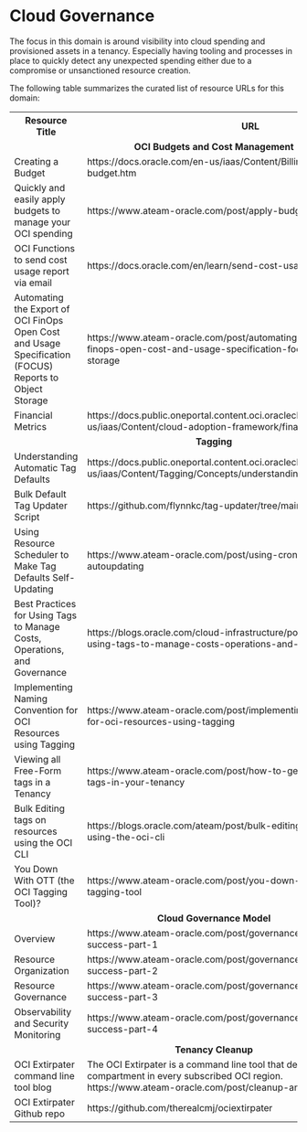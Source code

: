 # Cloud Governance

The focus in this domain is around visibility into cloud spending and provisioned assets in a tenancy. Especially having tooling and processes in place to quickly detect any unexpected spending either due to a compromise or unsanctioned resource creation. 

The following table summarizes the curated list of resource URLs for this domain:
<table>
  <tr>
    <th>Resource Title</th>
    <th>URL</th>
  </tr>
  <tr>
    <td colspan="2" align="center"><strong>OCI Budgets and Cost Management</strong></td>
  </tr>
  <tr>
    <td>Creating a Budget</td>
    <td>https://docs.oracle.com/en-us/iaas/Content/Billing/Tasks/create-budget.htm</td>
  </tr>
  <tr>
    <td>Quickly and easily apply budgets to manage your OCI spending</td>
    <td>https://www.ateam-oracle.com/post/apply-budgets-easily</td>
  </tr>
  <tr>
    <td>OCI Functions to send cost usage report via email</td>
    <td>https://docs.oracle.com/en/learn/send-cost-usage-report-via-email/</td>
  </tr>
  <tr>
    <td>Automating the Export of OCI FinOps Open Cost and Usage Specification (FOCUS) Reports to Object Storage</td>
    <td>https://www.ateam-oracle.com/post/automating-the-export-of-oci-finops-open-cost-and-usage-specification-focus-reports-to-object-storage</td>
  </tr>
  <tr>
    <td>Financial Metrics</td>
    <td>https://docs.public.oneportal.content.oci.oraclecloud.com/en-us/iaas/Content/cloud-adoption-framework/financial-metrics.htm</td>
  </tr>
  <tr>
    <td colspan="2" align="center"><strong>Tagging</strong></td>
  </tr>
  <tr>
    <td>Understanding Automatic Tag Defaults</td>
    <td>https://docs.public.oneportal.content.oci.oraclecloud.com/en-us/iaas/Content/Tagging/Concepts/understandingautomaticdefaulttags.htm</td>
  </tr>
  <tr>
    <td>Bulk Default Tag Updater Script</td>
    <td>https://github.com/flynnkc/tag-updater/tree/main</td>
  </tr>
  <tr>
    <td>Using Resource Scheduler to Make Tag Defaults Self-Updating</td>
    <td>https://www.ateam-oracle.com/post/using-cron-to-make-a-tag-autoupdating</td>
  </tr>
  <tr>
    <td>Best Practices for Using Tags to Manage Costs, Operations, and Governance</td>
    <td>https://blogs.oracle.com/cloud-infrastructure/post/best-practices-for-using-tags-to-manage-costs-operations-and-governance</td>
  </tr>
  <tr>
    <td>Implementing Naming Convention for OCI Resources using Tagging</td>
    <td> https://www.ateam-oracle.com/post/implementing-naming-convention-for-oci-resources-using-tagging</td>
  </tr>
  <tr>
    <td>Viewing all Free-Form tags in a Tenancy</td>
    <td>https://www.ateam-oracle.com/post/how-to-get-a-list-of-all-freeform-tags-in-your-tenancy</td>
  </tr>
  <tr>
    <td>Bulk Editing tags on resources using the OCI CLI</td>
    <td>https://blogs.oracle.com/ateam/post/bulk-editing-tags-on-resources-using-the-oci-cli</td>
  </tr>
  <tr>
    <td>You Down With OTT (the OCI Tagging Tool)?</td>
    <td>https://www.ateam-oracle.com/post/you-down-with-ott-the-oci-tagging-tool</td>
  </tr>
  <tr>
    <td colspan="2" align="center"><strong>Cloud Governance Model</strong></td>
  </tr>
  <tr>
    <td>Overview</td>
    <td>https://www.ateam-oracle.com/post/governance-the-key-ingredient-to-success-part-1</td>
  </tr>
  <tr>
    <td>Resource Organization</td>
    <td> https://www.ateam-oracle.com/post/governance-the-key-ingredient-to-success-part-2</td>
  </tr>
  <tr>
    <td>Resource Governance</td>
    <td> https://www.ateam-oracle.com/post/governance-the-key-ingredient-to-success-part-3</td>
  </tr>
  <tr>
    <td>Observability and Security Monitoring</td>
    <td> https://www.ateam-oracle.com/post/governance-the-key-ingredient-to-success-part-4</td>
  </tr>
  <tr>
    <td colspan="2" align="center"><strong>Tenancy Cleanup</strong></td>
  </tr>
  <tr>
    <td>OCI Extirpater command line tool blog</td>
    <td>The OCI Extirpater is a command line tool that deletes everything within a compartment in every subscribed OCI region.<br>https://www.ateam-oracle.com/post/cleanup-an-oci-compartment</td>
  </tr>
<tr>
    <td>OCI Extirpater Github repo</td>
    <td>https://github.com/therealcmj/ociextirpater</td>
  </tr>
</table>

